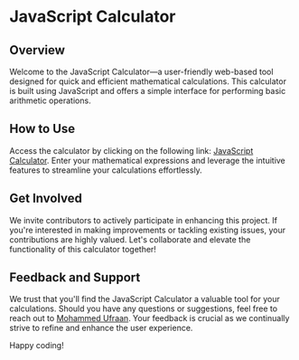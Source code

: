 # JavaScript Calculator

## Overview

Welcome to the JavaScript Calculator—a user-friendly web-based tool designed for quick and efficient mathematical calculations. This calculator is built using JavaScript and offers a simple interface for performing basic arithmetic operations.

## How to Use

Access the calculator by clicking on the following link: [JavaScript Calculator](https://github.com/Ufraan/JS-projects/tree/main/Simple%20Calculator). Enter your mathematical expressions and leverage the intuitive features to streamline your calculations effortlessly.

## Get Involved

We invite contributors to actively participate in enhancing this project. If you're interested in making improvements or tackling existing issues, your contributions are highly valued. Let's collaborate and elevate the functionality of this calculator together!

## Feedback and Support

We trust that you'll find the JavaScript Calculator a valuable tool for your calculations. Should you have any questions or suggestions, feel free to reach out to [Mohammed Ufraan](https://github.com/Ufraan). Your feedback is crucial as we continually strive to refine and enhance the user experience.

Happy coding!
